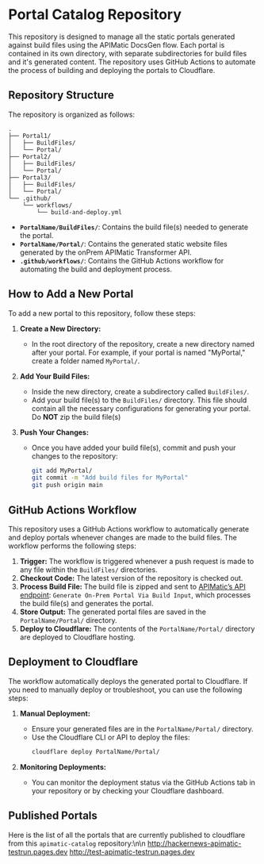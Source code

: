# Portal Catalog Repository

This repository is designed to manage all the static portals generated against build files using the APIMatic DocsGen flow. Each portal is contained in its own directory, with separate subdirectories for build files and it's generated content. The repository uses GitHub Actions to automate the process of building and deploying the portals to Cloudflare.

## Repository Structure

The repository is organized as follows:

```
.
├── Portal1/
│   ├── BuildFiles/
│   └── Portal/
├── Portal2/
│   ├── BuildFiles/
│   └── Portal/
├── Portal3/
│   ├── BuildFiles/
│   └── Portal/
└── .github/
    └── workflows/
        └── build-and-deploy.yml
```

- **`PortalName/BuildFiles/`**: Contains the build file(s) needed to generate the portal.
- **`PortalName/Portal/`**: Contains the generated static website files generated by the onPrem APIMatic Transformer API.
- **`.github/workflows/`**: Contains the GitHub Actions workflow for automating the build and deployment process.

## How to Add a New Portal

To add a new portal to this repository, follow these steps:

1. **Create a New Directory:**
   - In the root directory of the repository, create a new directory named after your portal. For example, if your portal is named "MyPortal," create a folder named `MyPortal/`.

2. **Add Your Build Files:**
   - Inside the new directory, create a subdirectory called `BuildFiles/`.
   - Add your build file(s) to the `BuildFiles/` directory. This file should contain all the necessary configurations for generating your portal. Do **NOT** zip the build file(s)

3. **Push Your Changes:**
   - Once you have added your build file(s), commit and push your changes to the repository:
     ```bash
     git add MyPortal/
     git commit -m "Add build files for MyPortal"
     git push origin main
     ```

## GitHub Actions Workflow

This repository uses a GitHub Actions workflow to automatically generate and deploy portals whenever changes are made to the build files. The workflow performs the following steps:

1. **Trigger:** The workflow is triggered whenever a push request is made to any file within the `BuildFiles/` directories.
2. **Checkout Code:** The latest version of the repository is checked out. 
3. **Process Build File:** The build file is zipped and sent to [APIMatic’s API endpoint](https://docs.apimatic.io/platform-api/#/http/api-endpoints/docs-portal-management/generate-on-prem-portal-via-build-input): `Generate On-Prem Portal Via Build Input`, which processes the build file(s) and generates the portal.
4. **Store Output:** The generated portal files are saved in the `PortalName/Portal/` directory.
5. **Deploy to Cloudflare:** The contents of the `PortalName/Portal/` directory are deployed to Cloudflare hosting.

## Deployment to Cloudflare

The workflow automatically deploys the generated portal to Cloudflare. If you need to manually deploy or troubleshoot, you can use the following steps:

1. **Manual Deployment:**
   - Ensure your generated files are in the `PortalName/Portal/` directory.
   - Use the Cloudflare CLI or API to deploy the files:
     ```bash
     cloudflare deploy PortalName/Portal/
     ```

2. **Monitoring Deployments:**
   - You can monitor the deployment status via the GitHub Actions tab in your repository or by checking your Cloudflare dashboard.

## Published Portals
Here is the list of all the portals that are currently published to cloudflare from this `apimatic-catalog` repository:\n\n
<http://hackernews-apimatic-testrun.pages.dev>
<http://test-apimatic-testrun.pages.dev>
